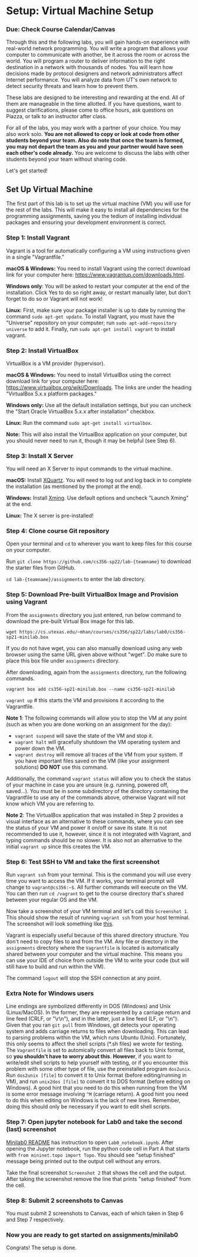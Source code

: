 # Setup: Virtual Machine Setup

### Due: Check Course Calendar/Canvas

Through this and the following labs, you will gain hands-on experience with real-world network
programming.  You will write a program that allows your computer to communicate
with another, be it across the room or across the world. You will program a
router to deliver information to the right destination in a network with
thousands of nodes.  You will learn how decisions made by protocol designers
and network administrators affect Internet performance.  You will analyze data
from UT's own network to detect security threats and learn how to
prevent them.

These labs are designed to be interesting and rewarding at the end.
All of them are manageable in the time allotted. If you have questions, 
want to suggest clarifications, please come to office hours, ask questions on Piazza, 
or talk to an instructor after class.

For all of the labs, you may work with a partner of your choice. You may also work solo. 
**You are not allowed to copy or look at code from other students beyond your team. 
Also do note that once the team is formed, you may not depart the team as you and 
your partner would have seen each other's code already.** 
You are welcome to discuss the labs with other students beyond your team without sharing code.

Let's get started!

## Set Up Virtual Machine

The first part of this lab is to set up the virtual machine (VM) you
will use for the rest of the labs. This will make it easy to install all
dependencies for the programming assignments, saving you the tedium of
installing individual packages and ensuring your development environment is
correct.

### Step 1: Install Vagrant

Vagrant is a tool for automatically configuring a VM using instructions given
in a single "Vagrantfile."

**macOS & Windows:** You need to install Vagrant using the correct download
link for your computer here: https://www.vagrantup.com/downloads.html.

**Windows only**: You will be asked to restart your computer at the end of the
installation. Click Yes to do so right away, or restart manually later, but
don't forget to do so or Vagrant will not work!

**Linux:** First, make sure your package installer is up to date by running the
command `sudo apt-get update`. To install Vagrant, you must have the "Universe"
repository on your computer; run `sudo apt-add-repository universe` to add it.
Finally, run `sudo apt-get install vagrant` to install vagrant.

### Step 2: Install VirtualBox

VirtualBox is a VM provider (hypervisor).

**macOS & Windows:** You need to install VirtualBox using the correct download
link for your computer here: https://www.virtualbox.org/wiki/Downloads. The
links are under the heading "VirtualBox 5.x.x platform packages."

**Windows only:** Use all the default installation settings, but you can
uncheck the "Start Oracle VirtualBox 5.x.x after installation" checkbox.

**Linux:** Run the command `sudo apt-get install virtualbox`.

**Note:** This will also install the VirtualBox application on your computer,
but you should never need to run it, though it may be helpful (see Step 6).


### Step 3: Install X Server

You will need an X Server to input commands to the virtual machine.

**macOS:** Install [XQuartz](https://www.xquartz.org/). You will need to log
out and log back in to complete the installation (as mentioned by the prompt at
the end).

**Windows:** Install
[Xming](https://sourceforge.net/projects/xming/files/Xming/6.9.0.31/Xming-6-9-0-31-setup.exe/download).
Use default options and uncheck "Launch Xming" at the end.

**Linux:** The X server is pre-installed!

### Step 4: Clone course Git repository

Open your terminal and `cd`
to wherever you want to keep files for this course on your computer.  

Run `git clone https://github.com/cs356-sp22/lab-{teamname}` to
download the starter files from GitHub.

`cd lab-{teamname}/assignments` to enter the lab directory.

### Step 5: Download Pre-built VirtualBox Image and Provision using Vagrant

From the `assignments` directory you just entered, run below command to
download the pre-built Virtual Box image for this lab. 

`wget https://cs.utexas.edu/~mhan/courses/cs356/sp22/labs/lab0/cs356-sp21-minilab.box`

If you do not have wget, you can also manually download using any web browser
using the same URL given above without "wget". Do make sure to place this box file 
under `assignments` directory.

After downloading, again from the `assignments` directory, run the following commands.

```vagrant box add cs356-sp21-minilab.box --name cs356-sp21-minilab```

```vagrant up``` # this starts the VM and provisions it according to the Vagrantfile.

**Note 1**: The following commands will allow you to stop the VM at any point
(such as when you are done working on an assignment for the day):
* `vagrant suspend` will save the state of the VM and stop it.
* `vagrant halt` will gracefully shutdown the VM operating system and power
  down the VM.
* `vagrant destroy` will remove all traces of the VM from your system. If you
  have important files saved on the VM (like your assignment solutions) **DO
  NOT** use this command.

Additionally, the command `vagrant status` will allow you to check the status
of your machine in case you are unsure (e.g. running, powered off, saved...).
You must be in some subdirectory of the directory containing the Vagrantfile to
use any of the commands above, otherwise Vagrant will not know which VM you are
referring to.

**Note 2**: The VirtualBox application that was installed in Step 2 provides a
visual interface as an alternative to these commands, where you can see the
status of your VM and power it on/off or save its state. It is not recommended
to use it, however, since it is not integrated with Vagrant, and typing
commands should be no slower. It is also not an alternative to the initial
`vagrant up` since this creates the VM.

### Step 6: Test SSH to VM and take the first screenshot

Run `vagrant ssh` from your terminal. This is the command you will use every
time you want to access the VM. If it works, your terminal prompt will change
to `vagrant@cs356:~$`. All further commands will execute on the VM. You can
then run `cd /vagrant` to get to the course directory that's shared between
your regular OS and the VM.

Now take a screenshot of your VM terminal and let's call this `Screenshot 1`.
This should show the result of running `vagrant ssh` from your host terminal.
The screenshot will look something like [this](../figs/screenshot1_example.png).

Vagrant is especially useful because of this shared directory structure.  You
don't need to copy files to and from the VM. Any file or directory in the
`assignments` directory where the `Vagrantfile` is located is automatically
shared between your computer and the virtual machine. This means you can use
your IDE of choice from outside the VM to write your code (but will still have
to build and run within the VM).

The command `logout` will stop the SSH connection at any point.

### Extra Note for Windows users

Line endings are symbolized differently in DOS (Windows) and Unix
(Linux/MacOS). In the former, they are represented by a carriage return and
line feed (CRLF, or "\r\n"), and in the latter, just a line feed (LF, or "\n").
Given that you ran `git pull` from Windows, git detects your operating system
and adds carriage returns to files when downloading. This can lead to parsing
problems within the VM, which runs Ubuntu (Unix). Fortunately, this only seems
to affect the shell scripts (\*.sh files) we wrote for testing. The
`Vagrantfile` is set to automically convert all files back to Unix format, so
**you shouldn't have to worry about this**. **However**, if you want to
write/edit shell scripts to help yourself with testing, or if you encounter
this problem with some other type of file, use the preinstalled program
`dos2unix`. Run `dos2unix [file]` to convert it to Unix format (before
editing/running in VM), and run `unix2dos [file]` to convert it to DOS format
(before editing on Windows). A good hint that you need to do this when running
from the VM is some error message involving `^M` (carriage return). A good hint
you need to do this when editing on Windows is the lack of new lines. Remember,
doing this should only be necessary if you want to edit shell scripts.

### Step 7: Open jupyter notebook for Lab0 and take the second (last) screenshot

[Minilab0 README](../minilab0/README.md) has instruction to open `Lab0_notebook.ipynb`. 
After opening the Jupyter notebook, run the python code cell in Part A 
that starts with ```from mininet.topo import Topo```. You should see "setup finished" message
being printed out to the output cell without any errors.

Take the final screenshot `Screenshot 2` that shows the cell and the output. 
After taking the screenshot remove the line that prints "setup finished" from the cell.

### Step 8: Submit 2 screenshots to Canvas

You must submit 2 screenshots to Canvas, each of which taken in Step 6 
and Step 7 respectively. 
 
### Now you are ready to get started on assignments/minilab0
Congrats! The setup is done. 
